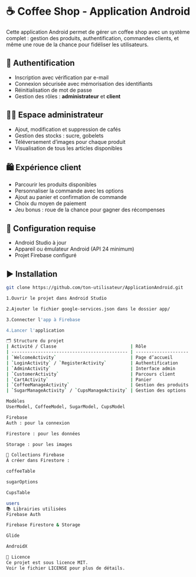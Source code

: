 # ☕ Coffee Shop - Application Android

Cette application Android permet de gérer un coffee shop avec un système complet : gestion des produits, authentification, commandes clients, et même une roue de la chance pour fidéliser les utilisateurs.

## 🔐 Authentification

- Inscription avec vérification par e-mail
- Connexion sécurisée avec mémorisation des identifiants
- Réinitialisation de mot de passe
- Gestion des rôles : **administrateur** et **client**

## 🧑‍💼 Espace administrateur

- Ajout, modification et suppression de cafés
- Gestion des stocks : sucre, gobelets
- Téléversement d’images pour chaque produit
- Visualisation de tous les articles disponibles

## 🛍️ Expérience client

- Parcourir les produits disponibles
- Personnaliser la commande avec les options
- Ajout au panier et confirmation de commande
- Choix du moyen de paiement
- Jeu bonus : roue de la chance pour gagner des récompenses

## 🔧 Configuration requise

- Android Studio à jour
- Appareil ou émulateur Android (API 24 minimum)
- Projet Firebase configuré

## ▶️ Installation

```bash
git clone https://github.com/ton-utilisateur/ApplicationAndroid.git

1.Ouvrir le projet dans Android Studio

2.Ajouter le fichier google-services.json dans le dossier app/

3.Connecter l'app à Firebase

4.Lancer l'application

🗂️ Structure du projet
| Activité / Classe                            | Rôle                 |
| -------------------------------------------- | -------------------- |
| `WelcomeActivity`                            | Page d’accueil       |
| `LoginActivity` / `RegisterActivity`         | Authentification     |
| `AdminActivity`                              | Interface admin      |
| `CustomerActivity`                           | Parcours client      |
| `CartActivity`                               | Panier               |
| `CoffeeManageActivity`                       | Gestion des produits |
| `SugarManageActivity` / `CupsManageActivity` | Gestion des options  |

Modèles
UserModel, CoffeeModel, SugarModel, CupsModel

Firebase
Auth : pour la connexion

Firestore : pour les données

Storage : pour les images

🧪 Collections Firebase
À créer dans Firestore :

coffeeTable

sugarOptions

CupsTable

users
📚 Librairies utilisées
Firebase Auth

Firebase Firestore & Storage

Glide

AndroidX

📄 Licence
Ce projet est sous licence MIT.
Voir le fichier LICENSE pour plus de détails.

